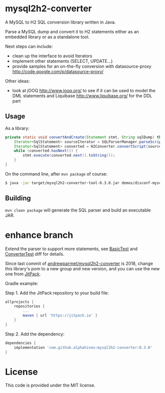 mysql2h2-converter
==================

A MySQL to H2 SQL conversion library written in Java.

Parse a MySQL dump and convert it to H2 statements either as an embedded library or as a standalone tool.

Next steps can include:
- clean up the interface to avoid Iterators
- implement other statements (SELECT, UPDATE...)
- provide samples for an on-the-fly conversion with datasource-proxy http://code.google.com/p/datasource-proxy/

Other ideas:
- look at jOOQ http://www.jooq.org/ to see if it can be used to model the DML statements and Liquibase http://www.liquibase.org/
  for the DDL part

## Usage

As a library:
``` java
private static void convertAndCreate(Statement stmt, String sqlDump) throws SQLException, ParseException {
    Iterator<SqlStatement> sourceIterator = SQLParserManager.parseScript(new StringReader(sqlDump));
    Iterator<SqlStatement> converted = H2Converter.convertScript(sourceIterator);
    while (converted.hasNext()) {
        stmt.execute(converted.next().toString());
    }
}
```

On the command line, after `mvn package` of course:

``` bash
$ java -jar target/mysql2h2-converter-tool-0.3.0.jar demos/disconf-mysql.sql > disconf-h2.sql
```

## Building
`mvn clean package` will generate the SQL parser and build an executable JAR.

enhance branch
==============

Extend the parser to support more statements, 
see [BasicTest](https://github.com/andrewparmet/mysql2h2-converter/compare/master...AlphaHinex:enhance#diff-a52f2fd0635da9198c242298886513d39618b23312da907507eb4564f28edbcc) 
and [ConverterTest](https://github.com/andrewparmet/mysql2h2-converter/compare/master...AlphaHinex:enhance#diff-0eddb917bf0ff570f500de95243b515a22f943a118fe3aefc1edc3714ffb42db) diff for details.

Since last commit of [andrewparmet/mysql2h2-converter](https://github.com/andrewparmet/mysql2h2-converter) is 2018, 
change this library's pom to a new group and new version, 
and you can use the new one from [JitPack](https://jitpack.io/). 

Gradle example:

Step 1. Add the JitPack repository to your build file:
```gradle
allprojects {
    repositories {
        ...
        maven { url 'https://jitpack.io' }
    }
}
```

Step 2. Add the dependency:
```gradle
dependencies {
    implementation 'com.github.alphahinex:mysql2h2-converter:0.3.0'
}
```

License
=======
This code is provided under the MIT license.
